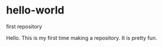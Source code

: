 # hello-world
first repository

Hello. 
This is my first time making a repository.  It is pretty fun.
